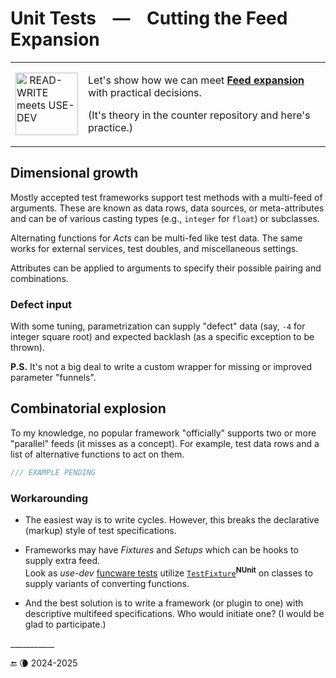 # Unit Tests &nbsp;&nbsp; &mdash; &nbsp;&nbsp; Cutting the Feed Expansion

<table align="center"><tr><td><a href="https://github.com/Kyriosity/read-write/blob/main/README+/software/tests/asQA/"><img alt="&nbsp;READ-WRITE meets USE-DEV" width="100px" src="https://github.com/Kyriosity/read-write/blob/main/README%2B/_rsc/_img/_nav/read-write_use-dev.jpg" /></a></td><td>
   <p>Let's show how we can meet <a href="https://github.com/Kyriosity/read-write/blob/main/README+/software/tests/asQA/README+/tests-damp_vs_dry.md#Feed-expansion"><b>Feed expansion</b></a> with practical decisions.</p>
   <p>(It's theory in the counter repository and here's practice.)</p>
</td></tr></table>

## Dimensional growth

Mostly accepted test frameworks support test methods with a multi-feed of arguments. These are known as data rows, data sources, or meta-attributes and can be of various casting types (e.g., `integer` for `float`) or subclasses.

Alternating functions for _Acts_ can be multi-fed like test data. The same works for external services, test doubles, and miscellaneous settings.

Attributes can be applied to arguments to specify their possible pairing and combinations.

### Defect input

With some tuning, parametrization can supply "defect" data (say, `-4` for integer square root) and expected backlash (as a specific exception to be thrown).

**P.S.** It's not a big deal to write a custom wrapper for missing or improved parameter "funnels".

## Combinatorial explosion

To my knowledge, no popular framework "officially" supports two or more "parallel" feeds (it misses as a concept). For example, test data rows and a list of alternative functions to act on them.

```csharp
/// EXAMPLE PENDING
```

### Workarounding

+ The easiest way is to write cycles. However, this breaks the declarative (markup) style of test specifications. 

+ Frameworks may have _Fixtures_ and _Setups_ which can be hooks to supply extra feed.\
Look as _use-dev_ [funcware tests](../../../src/TuttiFrutti/FuncStore.Convers.Tests/PhysMath) utilize [`TestFixture`](https://docs.nunit.org/articles/nunit/writing-tests/attributes/testfixture.html)<sup><b>NUnit</b></sup> on classes to supply variants of converting functions.

+ And the best solution is to write a framework (or plugin to one) with descriptive multifeed specifications. Who would initiate one? (I would be glad to participate.)

\___________

🔚 🌘 2024-2025
